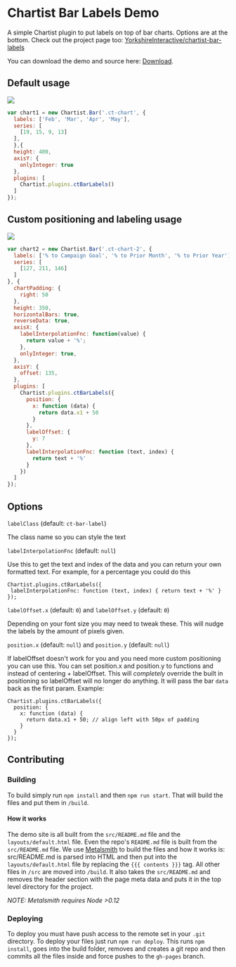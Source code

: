# Chartist Bar Labels Demo

A simple Chartist plugin to put labels on top of bar charts. Options are at the
bottom. Check out the project page too:
[YorkshireInteractive/chartist-bar-labels](https://github.com/YorkshireInteractive/chartist-bar-labels)

You can download the demo and source here: <a href="https://github.com/yorkshireinteractive/chartist-bar-labels/archive/gh-pages.zip">Download</a>.

## Default usage

<div class="ct-chart"><img src="src/images/ct-chart.png"></div>

```js
var chart1 = new Chartist.Bar('.ct-chart', {
  labels: ['Feb', 'Mar', 'Apr', 'May'],
  series: [
    [19, 15, 9, 13]
  ],
  },{
  height: 400,
  axisY: {
    onlyInteger: true
  },
  plugins: [
    Chartist.plugins.ctBarLabels()
  ]
});
```
      

## Custom positioning and labeling usage

<div class="ct-chart-2"><img src="src/images/ct-chart-2.png"></div>

```js
var chart2 = new Chartist.Bar('.ct-chart-2', {
  labels: ['% to Campaign Goal', '% to Prior Month', '% to Prior Year'],
  series: [
    [127, 211, 146]
  ]
}, {
  chartPadding: {
    right: 50
  },
  height: 350,
  horizontalBars: true,
  reverseData: true,
  axisX: {
    labelInterpolationFnc: function(value) {
      return value + '%';
    },
    onlyInteger: true,
  },
  axisY: {
    offset: 135,
  },
  plugins: [
    Chartist.plugins.ctBarLabels({
      position: {
        x: function (data) {
          return data.x1 + 50
        }
      },
      labelOffset: {
        y: 7
      },
      labelInterpolationFnc: function (text, index) {
        return text + '%'
      }
    })
  ]
});
```

## Options

`labelClass` (default: `ct-bar-label`)

The class name so you can style the text


`labelInterpolationFnc` (default: `null`)

Use this to get the text and index of the data and you can return your own
formatted text. For example, for a percentage you could do this

```
Chartist.plugins.ctBarLabels({
 labelInterpolationFnc: function (text, index) { return text + '%' }
});
```

`labelOffset.x` (default: `0`) and `labelOffset.y` (default: `0`)

Depending on your font size you may need to tweak these. This will nudge the
labels by the amount of pixels given.

`position.x` (default: `null`) and `position.y` (default: `null`)

If labelOffset doesn't work for you and you need more custom positioning you
can use this. You can set position.x and position.y to functions and instead of
centering + labelOffset. This will _completely_ override the built in
positioning so labelOffset will no longer do anything. It will pass the bar
`data` back as the first param. Example:

```
Chartist.plugins.ctBarLabels({
  position: {
    x: function (data) {
      return data.x1 + 50; // align left with 50px of padding
    }
  }
});
```

## Contributing

### Building

To build simply run `npm install` and then `npm run start`. That will build the
files and put them in `/build`.

#### How it works
The demo site is all built from the `src/README.md` file and the
`layouts/default.html` file. Even the repo's `README.md` file is built from the
`src/README.md` file. We use [Metalsmith](http://metalsmith.io) to build the
files and how it works is: src/README.md is parsed into HTML and then put into
the `layouts/default.html` file by replacing the `{{{ contents }}}` tag. All
other files in `/src` are moved into `/build`. It also takes the
`src/README.md` and removes the header section with the page meta data and puts
it in the top level directory for the project.

_NOTE: Metalsmith requires Node >0.12_

### Deploying

To deploy you must have push access to the remote set in your `.git` directory.
To deploy your files just run `npm run deploy`. This runs `npm install`, goes
into the build folder, removes and creates a git repo and then commits all the
files inside and force pushes to the `gh-pages` branch.
